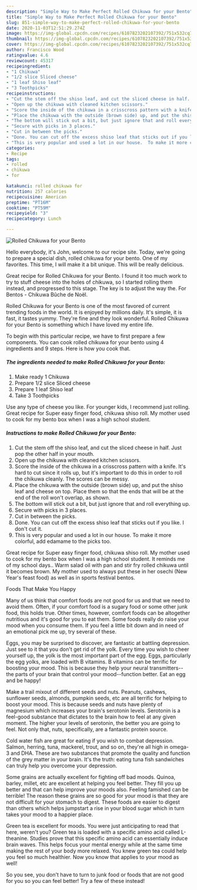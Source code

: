 ```yaml
---
description: "Simple Way to Make Perfect Rolled Chikuwa for your Bento"
title: "Simple Way to Make Perfect Rolled Chikuwa for your Bento"
slug: 851-simple-way-to-make-perfect-rolled-chikuwa-for-your-bento
date: 2020-11-03T12:51:29.274Z
image: https://img-global.cpcdn.com/recipes/6107823202107392/751x532cq70/rolled-chikuwa-for-your-bento-recipe-main-photo.jpg
thumbnail: https://img-global.cpcdn.com/recipes/6107823202107392/751x532cq70/rolled-chikuwa-for-your-bento-recipe-main-photo.jpg
cover: https://img-global.cpcdn.com/recipes/6107823202107392/751x532cq70/rolled-chikuwa-for-your-bento-recipe-main-photo.jpg
author: Francisco Wood
ratingvalue: 4.6
reviewcount: 45317
recipeingredient:
- "1 Chikuwa"
- "1/2 slice Sliced cheese"
- "1 leaf Shiso leaf"
- "3 Toothpicks"
recipeinstructions:
- "Cut the stem off the shiso leaf, and cut the sliced cheese in half. Just pop the other half in your mouth."
- "Open up the chikuwa with cleaned kitchen scissors."
- "Score the inside of the chikuwa in a crisscross pattern with a knife. It&#39;s hard to cut since it rolls up, but it&#39;s important to do this in order to roll the chikuwa cleanly. The scores can be messy."
- "Place the chikuwa with the outside (brown side) up, and put the shiso leaf and cheese on top. Place them so that the ends that will be at the end of the roll won&#39;t overlap, as shown."
- "The bottom will stick out a bit, but just ignore that and roll everything up."
- "Secure with picks in 3 places."
- "Cut in between the picks."
- "Done. You can cut off the excess shiso leaf that sticks out if you like. I don&#39;t cut it."
- "This is very popular and used a lot in our house.  To make it more colorful, add edamame to the picks too."
categories:
- Recipe
tags:
- rolled
- chikuwa
- for

katakunci: rolled chikuwa for 
nutrition: 257 calories
recipecuisine: American
preptime: "PT16M"
cooktime: "PT59M"
recipeyield: "3"
recipecategory: Lunch

---
```



![Rolled Chikuwa for your Bento](https://img-global.cpcdn.com/recipes/6107823202107392/751x532cq70/rolled-chikuwa-for-your-bento-recipe-main-photo.jpg)

Hello everybody, it's John, welcome to our recipe site. Today, we're going to prepare a special dish, rolled chikuwa for your bento. One of my favorites. This time, I will make it a bit unique. This will be really delicious.

Great recipe for Rolled Chikuwa for your Bento. I found it too much work to try to stuff cheese into the holes of chikuwa, so I started rolling them instead, and progressed to this stage. The key is to adjust the way the. For Bentos - Chikuwa Bûche de Noël.

Rolled Chikuwa for your Bento is one of the most favored of current trending foods in the world. It is enjoyed by millions daily. It's simple, it is fast, it tastes yummy. They're fine and they look wonderful. Rolled Chikuwa for your Bento is something which I have loved my entire life.


To begin with this particular recipe, we have to first prepare a few components. You can cook rolled chikuwa for your bento using 4 ingredients and 9 steps. Here is how you cook that.

<!--inarticleads1-->

##### The ingredients needed to make Rolled Chikuwa for your Bento:

1. Make ready 1 Chikuwa
1. Prepare 1/2 slice Sliced cheese
1. Prepare 1 leaf Shiso leaf
1. Take 3 Toothpicks


Use any type of cheese you like. For younger kids, I recommend just rolling. Great recipe for Super easy finger food, chikuwa shiso roll. My mother used to cook for my bento box when I was a high school student. 

<!--inarticleads2-->

##### Instructions to make Rolled Chikuwa for your Bento:

1. Cut the stem off the shiso leaf, and cut the sliced cheese in half. Just pop the other half in your mouth.
1. Open up the chikuwa with cleaned kitchen scissors.
1. Score the inside of the chikuwa in a crisscross pattern with a knife. It&#39;s hard to cut since it rolls up, but it&#39;s important to do this in order to roll the chikuwa cleanly. The scores can be messy.
1. Place the chikuwa with the outside (brown side) up, and put the shiso leaf and cheese on top. Place them so that the ends that will be at the end of the roll won&#39;t overlap, as shown.
1. The bottom will stick out a bit, but just ignore that and roll everything up.
1. Secure with picks in 3 places.
1. Cut in between the picks.
1. Done. You can cut off the excess shiso leaf that sticks out if you like. I don&#39;t cut it.
1. This is very popular and used a lot in our house.  To make it more colorful, add edamame to the picks too.


Great recipe for Super easy finger food, chikuwa shiso roll. My mother used to cook for my bento box when I was a high school student. It reminds me of my school days.. Warm salad oil with pan and stir fry rolled chikuwa until it becomes brown. My mother used to always put these in her osechi (New Year&#39;s feast food) as well as in sports festival bentos. 

Foods That Make You Happy


Many of us think that comfort foods are not good for us and that we need to avoid them. Often, if your comfort food is a sugary food or some other junk food, this holds true. Other times, however, comfort foods can be altogether nutritious and it's good for you to eat them. Some foods really do raise your mood when you consume them. If you feel a little bit down and in need of an emotional pick me up, try several of these.

Eggs, you may be surprised to discover, are fantastic at battling depression. Just see to it that you don't get rid of the yolk. Every time you wish to cheer yourself up, the yolk is the most important part of the egg. Eggs, particularly the egg yolks, are loaded with B vitamins. B vitamins can be terrific for boosting your mood. This is because they help your neural transmitters--the parts of your brain that control your mood--function better. Eat an egg and be happy!

Make a trail mixout of different seeds and nuts. Peanuts, cashews, sunflower seeds, almonds, pumpkin seeds, etc are all terrific for helping to boost your mood. This is because seeds and nuts have plenty of magnesium which increases your brain's serotonin levels. Serotonin is a feel-good substance that dictates to the brain how to feel at any given moment. The higher your levels of serotonin, the better you are going to feel. Not only that, nuts, specifically, are a fantastic protein source.

Cold water fish are great for eating if you wish to combat depression. Salmon, herring, tuna, mackerel, trout, and so on, they're all high in omega-3 and DHA. These are two substances that promote the quality and function of the grey matter in your brain. It's the truth: eating tuna fish sandwiches can truly help you overcome your depression. 

Some grains are actually excellent for fighting off bad moods. Quinoa, barley, millet, etc are excellent at helping you feel better. They fill you up better and that can help improve your moods also. Feeling famished can be terrible! The reason these grains are so good for your mood is that they are not difficult for your stomach to digest. These foods are easier to digest than others which helps jumpstart a rise in your blood sugar which in turn takes your mood to a happier place.

Green tea is excellent for moods. You were just anticipating to read that here, weren't you? Green tea is loaded with a specific amino acid called L-theanine. Studies prove that this specific amino acid can essentially induce brain waves. This helps focus your mental energy while at the same time making the rest of your body more relaxed. You knew green tea could help you feel so much healthier. Now you know that applies to your mood as well!

So you see, you don't have to turn to junk food or foods that are not good for you so you can feel better! Try a few of these instead!

